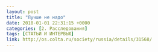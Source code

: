 ```yaml
---
layout: post
title: "Лучше не надо"
date: 2018-01-01 22:31:15 +0000
categories: [2. Расследования]
tags: [СТАТЬИ И ИНТЕРВЬЮ]
link: http://os.colta.ru/society/russia/details/31568/
---
```


